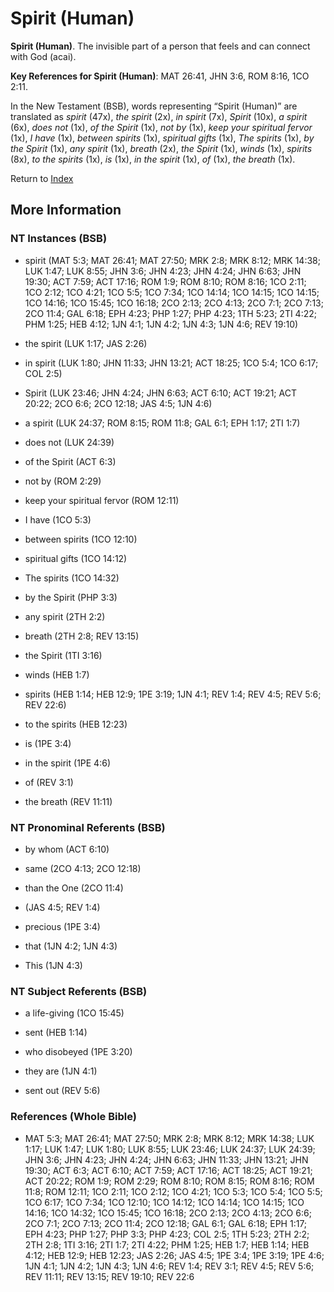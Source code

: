 # Spirit (Human)
**Spirit (Human)**. 
The invisible part of a person that feels and can connect with God (acai). 


**Key References for Spirit (Human)**: 
MAT 26:41, JHN 3:6, ROM 8:16, 1CO 2:11. 




In the New Testament (BSB), words representing “Spirit (Human)” are translated as 
*spirit* (47x), *the spirit* (2x), *in spirit* (7x), *Spirit* (10x), *a spirit* (6x), *does not* (1x), *of the Spirit* (1x), *not by* (1x), *keep your spiritual fervor* (1x), *I have* (1x), *between spirits* (1x), *spiritual gifts* (1x), *The spirits* (1x), *by the Spirit* (1x), *any spirit* (1x), *breath* (2x), *the Spirit* (1x), *winds* (1x), *spirits* (8x), *to the spirits* (1x), *is* (1x), *in the spirit* (1x), *of* (1x), *the breath* (1x). 


Return to [Index](00-Index.md)

## More Information

### NT Instances (BSB)

* spirit (MAT 5:3; MAT 26:41; MAT 27:50; MRK 2:8; MRK 8:12; MRK 14:38; LUK 1:47; LUK 8:55; JHN 3:6; JHN 4:23; JHN 4:24; JHN 6:63; JHN 19:30; ACT 7:59; ACT 17:16; ROM 1:9; ROM 8:10; ROM 8:16; 1CO 2:11; 1CO 2:12; 1CO 4:21; 1CO 5:5; 1CO 7:34; 1CO 14:14; 1CO 14:15; 1CO 14:15; 1CO 14:16; 1CO 15:45; 1CO 16:18; 2CO 2:13; 2CO 4:13; 2CO 7:1; 2CO 7:13; 2CO 11:4; GAL 6:18; EPH 4:23; PHP 1:27; PHP 4:23; 1TH 5:23; 2TI 4:22; PHM 1:25; HEB 4:12; 1JN 4:1; 1JN 4:2; 1JN 4:3; 1JN 4:6; REV 19:10)

* the spirit (LUK 1:17; JAS 2:26)

* in spirit (LUK 1:80; JHN 11:33; JHN 13:21; ACT 18:25; 1CO 5:4; 1CO 6:17; COL 2:5)

* Spirit (LUK 23:46; JHN 4:24; JHN 6:63; ACT 6:10; ACT 19:21; ACT 20:22; 2CO 6:6; 2CO 12:18; JAS 4:5; 1JN 4:6)

* a spirit (LUK 24:37; ROM 8:15; ROM 11:8; GAL 6:1; EPH 1:17; 2TI 1:7)

* does not (LUK 24:39)

* of the Spirit (ACT 6:3)

* not by (ROM 2:29)

* keep your spiritual fervor (ROM 12:11)

* I have (1CO 5:3)

* between spirits (1CO 12:10)

* spiritual gifts (1CO 14:12)

* The spirits (1CO 14:32)

* by the Spirit (PHP 3:3)

* any spirit (2TH 2:2)

* breath (2TH 2:8; REV 13:15)

* the Spirit (1TI 3:16)

* winds (HEB 1:7)

* spirits (HEB 1:14; HEB 12:9; 1PE 3:19; 1JN 4:1; REV 1:4; REV 4:5; REV 5:6; REV 22:6)

* to the spirits (HEB 12:23)

* is (1PE 3:4)

* in the spirit (1PE 4:6)

* of (REV 3:1)

* the breath (REV 11:11)



### NT Pronominal Referents (BSB)

* by whom (ACT 6:10)

* same (2CO 4:13; 2CO 12:18)

* than the One (2CO 11:4)

*  (JAS 4:5; REV 1:4)

* precious (1PE 3:4)

* that (1JN 4:2; 1JN 4:3)

* This (1JN 4:3)



### NT Subject Referents (BSB)

* a life-giving (1CO 15:45)

* sent (HEB 1:14)

* who disobeyed (1PE 3:20)

* they are (1JN 4:1)

* sent out (REV 5:6)



### References (Whole Bible)

* MAT 5:3; MAT 26:41; MAT 27:50; MRK 2:8; MRK 8:12; MRK 14:38; LUK 1:17; LUK 1:47; LUK 1:80; LUK 8:55; LUK 23:46; LUK 24:37; LUK 24:39; JHN 3:6; JHN 4:23; JHN 4:24; JHN 6:63; JHN 11:33; JHN 13:21; JHN 19:30; ACT 6:3; ACT 6:10; ACT 7:59; ACT 17:16; ACT 18:25; ACT 19:21; ACT 20:22; ROM 1:9; ROM 2:29; ROM 8:10; ROM 8:15; ROM 8:16; ROM 11:8; ROM 12:11; 1CO 2:11; 1CO 2:12; 1CO 4:21; 1CO 5:3; 1CO 5:4; 1CO 5:5; 1CO 6:17; 1CO 7:34; 1CO 12:10; 1CO 14:12; 1CO 14:14; 1CO 14:15; 1CO 14:16; 1CO 14:32; 1CO 15:45; 1CO 16:18; 2CO 2:13; 2CO 4:13; 2CO 6:6; 2CO 7:1; 2CO 7:13; 2CO 11:4; 2CO 12:18; GAL 6:1; GAL 6:18; EPH 1:17; EPH 4:23; PHP 1:27; PHP 3:3; PHP 4:23; COL 2:5; 1TH 5:23; 2TH 2:2; 2TH 2:8; 1TI 3:16; 2TI 1:7; 2TI 4:22; PHM 1:25; HEB 1:7; HEB 1:14; HEB 4:12; HEB 12:9; HEB 12:23; JAS 2:26; JAS 4:5; 1PE 3:4; 1PE 3:19; 1PE 4:6; 1JN 4:1; 1JN 4:2; 1JN 4:3; 1JN 4:6; REV 1:4; REV 3:1; REV 4:5; REV 5:6; REV 11:11; REV 13:15; REV 19:10; REV 22:6



